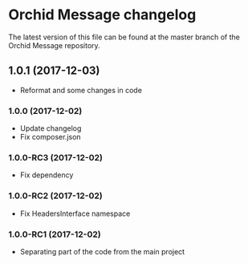Orchid Message changelog
====
The latest version of this file can be found at the master branch of the
Orchid Message repository.

## 1.0.1 (2017-12-03)
- Reformat and some changes in code

### 1.0.0 (2017-12-02)
- Update changelog
- Fix composer.json

### 1.0.0-RC3 (2017-12-02)
- Fix dependency

### 1.0.0-RC2 (2017-12-02)
- Fix HeadersInterface namespace

### 1.0.0-RC1 (2017-12-02)
- Separating part of the code from the main project